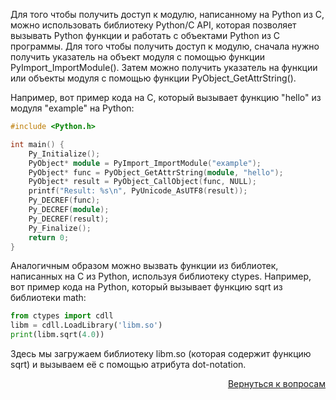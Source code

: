 Для того чтобы получить доступ к модулю, написанному на Python из C, можно использовать библиотеку Python/C API,
которая позволяет вызывать Python функции и работать с объектами Python из C программы. Для того чтобы получить
доступ к модулю, сначала нужно получить указатель на объект модуля с помощью функции PyImport_ImportModule().
Затем можно получить указатель на функции или объекты модуля с помощью функции PyObject_GetAttrString().

Например, вот пример кода на C, который вызывает функцию "hello" из модуля "example" на Python:

```C++
#include <Python.h>

int main() {
    Py_Initialize();
    PyObject* module = PyImport_ImportModule("example");
    PyObject* func = PyObject_GetAttrString(module, "hello");
    PyObject* result = PyObject_CallObject(func, NULL);
    printf("Result: %s\n", PyUnicode_AsUTF8(result));
    Py_DECREF(func);
    Py_DECREF(module);
    Py_DECREF(result);
    Py_Finalize();
    return 0;
}
```

Аналогичным образом можно вызвать функции из библиотек, написанных на C из Python, используя библиотеку ctypes.
Например, вот пример кода на Python, который вызывает функцию sqrt из библиотеки math:

```python
from ctypes import cdll
libm = cdll.LoadLibrary('libm.so')
print(libm.sqrt(4.0))
```

Здесь мы загружаем библиотеку libm.so (которая содержит функцию sqrt) и вызываем её с помощью атрибута dot-notation.

<div align="right">

[Вернуться к вопросам](../Вопросы.md)

</div>
